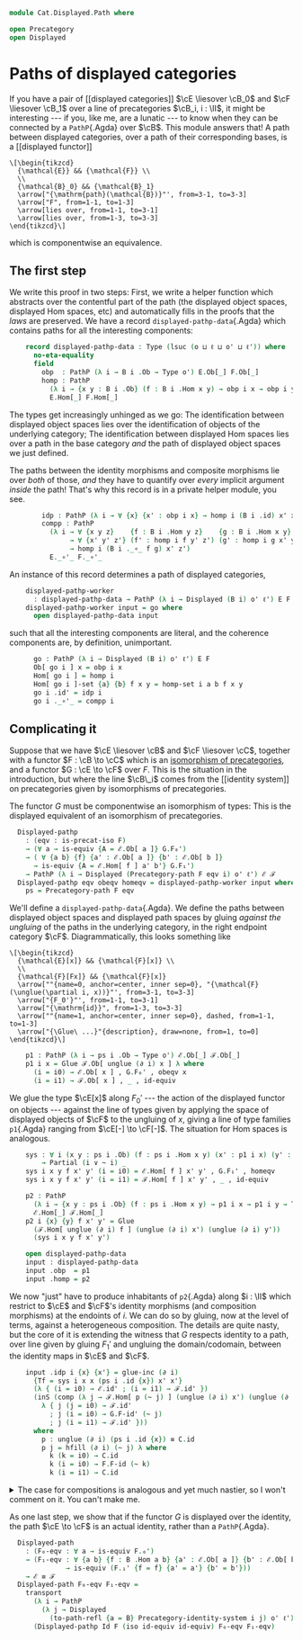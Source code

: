 <!--
```agda
open import Cat.Functor.Equivalence.Path
open import Cat.Functor.Equivalence
open import Cat.Displayed.Functor
open import Cat.Displayed.Base
open import Cat.Prelude
```
-->

```agda
module Cat.Displayed.Path where

open Precategory
open Displayed
```

# Paths of displayed categories

If you have a pair of [[displayed categories]] $\cE \liesover \cB_0$ and
$\cF \liesover \cB_1$ over a line of precategories $\cB_i, i : \II$, it
might be interesting --- if you, like me, are a lunatic --- to know when
they can be connected by a `PathP`{.Agda} over $\cB$. This module
answers that! A path between displayed categories, over a path of their
corresponding bases, is a [[displayed functor]]

```{.quiver}
\[\begin{tikzcd}
  {\mathcal{E}} && {\mathcal{F}} \\
  \\
  {\mathcal{B}_0} && {\mathcal{B}_1}
  \arrow["{\mathrm{path}(\mathcal{B})}"', from=3-1, to=3-3]
  \arrow["F", from=1-1, to=1-3]
  \arrow[lies over, from=1-1, to=3-1]
  \arrow[lies over, from=1-3, to=3-3]
\end{tikzcd}\]
```

which is componentwise an equivalence.

<!--
```agda
private
  module
    _ {o ℓ o' ℓ'} {B : I → Precategory o ℓ}
      {E : Displayed (B i0) o' ℓ'}
      {F : Displayed (B i1) o' ℓ'}
    where
    private
      module E = Displayed E
      module F = Displayed F
```
-->

## The first step

We write this proof in two steps: First, we write a helper function
which abstracts over the contentful part of the path (the displayed
object spaces, displayed Hom spaces, etc) and automatically fills in the
proofs that the _laws_ are preserved. We have a record
`displayed-pathp-data`{.Agda} which contains paths for all the
interesting components:

```agda
    record displayed-pathp-data : Type (lsuc (o ⊔ ℓ ⊔ o' ⊔ ℓ')) where
      no-eta-equality
      field
        obp  : PathP (λ i → B i .Ob → Type o') E.Ob[_] F.Ob[_]
        homp : PathP
          (λ i → {x y : B i .Ob} (f : B i .Hom x y) → obp i x → obp i y → Type ℓ')
          E.Hom[_] F.Hom[_]
```

The types get increasingly unhinged as we go: The identification between
displayed object spaces lies over the identification of objects of the
underlying category; The identification between displayed Hom spaces
lies over a path in the base category _and_ the path of displayed object
spaces we just defined.

The paths between the identity morphisms and composite morphisms lie
over _both_ of those, _and_ they have to quantify over _every_ implicit
argument _inside_ the path! That's why this record is in a private
helper module, you see.

```agda
        idp : PathP (λ i → ∀ {x} {x' : obp i x} → homp i (B i .id) x' x') E.id' F.id'
        compp : PathP
          (λ i → ∀ {x y z}    {f : B i .Hom y z}    {g : B i .Hom x y}
               → ∀ {x' y' z'} (f' : homp i f y' z') (g' : homp i g x' y')
               → homp i (B i ._∘_ f g) x' z')
          E._∘'_ F._∘'_
```

An instance of this record determines a path of displayed categories,

```agda
    displayed-pathp-worker
      : displayed-pathp-data → PathP (λ i → Displayed (B i) o' ℓ') E F
    displayed-pathp-worker input = go where
      open displayed-pathp-data input
```

such that all the interesting components are literal, and the coherence
components are, by definition, unimportant.

<!--
```agda
      homp-set :
        PathP
          (λ i → (a b : B i .Ob) (f : B i .Hom a b) (x : obp i a) (y : obp i b) → is-set (homp i f x y))
          (λ a b → E .Hom[_]-set) λ a b → F .Hom[_]-set
      homp-set i a b f x y = is-prop→pathp
        (λ i    → Π-is-hlevel³ {A = B i .Ob} {B = λ _ → B i .Ob} {C = λ a b → B i .Hom a b} 1
          λ a b f → Π-is-hlevel² {A = obp i a} {B = λ _ → obp i b} 1
          λ x y   → is-hlevel-is-prop {A = homp i f x y} 2)
        (λ _ _ → E .Hom[_]-set) (λ _ _ → F .Hom[_]-set) i a b f x y
```
-->

```agda
      go : PathP (λ i → Displayed (B i) o' ℓ') E F
      Ob[ go i ] x = obp i x
      Hom[ go i ] = homp i
      Hom[ go i ]-set {a} {b} f x y = homp-set i a b f x y
      go i .id' = idp i
      go i ._∘'_ = compp i
```

<!--
```agda
      go i .idr' {a} {b} {x} {y} {f} f' j = is-set→squarep
        (λ i j     → Π-is-hlevel³ {A = B i .Ob} {B = λ _ → B i .Ob}      {C = λ a _ → obp i a}      2
          λ a b x  → Π-is-hlevel³ {A = obp i b} {B = λ _ → B i .Hom a b} {C = λ y f → homp i f x y} 2
          λ y f f' → homp-set i a b (B i .idr f j) x y)
        (λ i a b x y f f' → compp i f' (idp i))
        (λ i a b x y f f' → E .idr' f' i)
        (λ i a b x y f f' → F .idr' f' i)
        (λ i a b x y f f' → f')
        i j a b x y f f'
      go i .idl' {a} {b} {x} {y} {f} f' j = is-set→squarep
        (λ i j    → Π-is-hlevel³ {A = B i .Ob} {B = λ _ → B i .Ob}      {C = λ a _ → obp i a}      2
          λ a b x  → Π-is-hlevel³ {A = obp i b} {B = λ _ → B i .Hom a b} {C = λ y f → homp i f x y} 2
          λ y f f' → homp-set i a b (B i .idl f j) x y)
        (λ i a b x y f f' → compp i (idp i) f')
        (λ i a b x y f f' → E .idl' f' i)
        (λ i a b x y f f' → F .idl' f' i)
        (λ i a b x y f f' → f')
        i j a b x y f f'
      go i .assoc' {a} {b} {c} {d} {w} {x} {y} {z} {f} {g} {h} f' g' h' j = is-set→squarep
        (λ i j    → Π-is-hlevel³ {A = B i .Ob}      {B = λ _ → B i .Ob}      {C = λ _ _ → B i .Ob}      2
          λ a b c  → Π-is-hlevel³ {A = B i .Ob}      {B = λ _ → obp i a}      {C = λ _ _ → obp i b}      2
          λ d w x  → Π-is-hlevel³ {A = obp i c}      {B = λ _ → obp i d}      {C = λ _ - → B i .Hom c d} 2
          λ y z f  → Π-is-hlevel³ {A = B i .Hom b c} {B = λ _ → B i .Hom a b} {C = λ _ _ → homp i f y z} 2
          λ g h f' → Π-is-hlevel² {A = homp i g x y} {B = λ _ → homp i h w x}                            2
          λ g' h'  → homp-set i a d (B i .assoc f g h j) w z)
        (λ i a b c d w x y z f g h f' g' h' → compp i f' (compp i g' h'))
        (λ i a b c d w x y z f g h f' g' h' → E .assoc' f' g' h' i)
        (λ i a b c d w x y z f g h f' g' h' → F .assoc' f' g' h' i)
        (λ i a b c d w x y z f g h f' g' h' → compp i (compp i f' g') h')
        i j a b c d w x y z f g h f' g' h'
```
-->

## Complicating it

Suppose that we have $\cE \liesover \cB$ and $\cF \liesover
\cC$, together with a functor $F : \cB \to \cC$ which is an
[isomorphism of precategories], and a functor $G : \cE \to \cF$
over $F$. This is the situation in the introduction, but where the line
$\cB\_i$ comes from the \[\[identity system]] on precategories given by
isomorphisms of precategories.

[isomorphism of precategories]: Cat.Functor.Equivalence.html#isomorphisms

<!--
```agda
module
  _ {o ℓ o' ℓ'} {B C : Precategory o ℓ} (F : Functor B C)
    {ℰ : Displayed B o' ℓ'} {ℱ : Displayed C o' ℓ'}
    (G : Displayed-functor ℰ ℱ F)
  where
  private
    module ℰ = Displayed ℰ
    module ℱ = Displayed ℱ
    module G = Displayed-functor G
    module C = Precategory C
    module F = Functor F
```
-->

The functor $G$ must be componentwise an isomorphism of types: This is
the displayed equivalent of an isomorphism of precategories.

```agda
  Displayed-pathp
    : (eqv : is-precat-iso F)
    → (∀ a → is-equiv {A = ℰ.Ob[ a ]} G.F₀')
    → ( ∀ {a b} {f} {a' : ℰ.Ob[ a ]} {b' : ℰ.Ob[ b ]}
      → is-equiv {A = ℰ.Hom[ f ] a' b'} G.F₁')
    → PathP (λ i → Displayed (Precategory-path F eqv i) o' ℓ') ℰ ℱ
  Displayed-pathp eqv obeqv homeqv = displayed-pathp-worker input where
    ps = Precategory-path F eqv
```

We'll define a `displayed-pathp-data`{.Agda}. We define the paths
between displayed object spaces and displayed path spaces by gluing
_against the ungluing_ of the paths in the underlying category, in the
right endpoint category $\cF$. Diagrammatically, this looks something
like

```{.quiver}
\[\begin{tikzcd}
  {\mathcal{E}[x]} && {\mathcal{F}[x]} \\
  \\
  {\mathcal{F}[Fx]} && {\mathcal{F}[x]}
  \arrow[""{name=0, anchor=center, inner sep=0}, "{\mathcal{F}(\unglue(\partial i, x))}"', from=3-1, to=3-3]
  \arrow["{F_0'}"', from=1-1, to=3-1]
  \arrow["{\mathrm{id}}", from=1-3, to=3-3]
  \arrow[""{name=1, anchor=center, inner sep=0}, dashed, from=1-1, to=1-3]
  \arrow["{\Glue\ ...}"{description}, draw=none, from=1, to=0]
\end{tikzcd}\]
```

```agda
    p1 : PathP (λ i → ps i .Ob → Type o') ℰ.Ob[_] ℱ.Ob[_]
    p1 i x = Glue ℱ.Ob[ unglue (∂ i) x ] λ where
      (i = i0) → ℰ.Ob[ x ] , G.F₀' , obeqv x
      (i = i1) → ℱ.Ob[ x ] , _ , id-equiv
```

We glue the type $\cE[x]$ along $F_0'$ --- the action of the
displayed functor on objects --- against the line of types given by
applying the space of displayed objects of $\cF$ to the ungluing of
$x$, giving a line of type families `p1`{.Agda} ranging from $\cE[-]
\to \cF[-]$. The situation for Hom spaces is analogous.

```agda
    sys : ∀ i (x y : ps i .Ob) (f : ps i .Hom x y) (x' : p1 i x) (y' : p1 i y)
        → Partial (i ∨ ~ i) _
    sys i x y f x' y' (i = i0) = ℰ.Hom[ f ] x' y' , G.F₁' , homeqv
    sys i x y f x' y' (i = i1) = ℱ.Hom[ f ] x' y' , _ , id-equiv

    p2 : PathP
      (λ i → {x y : ps i .Ob} (f : ps i .Hom x y) → p1 i x → p1 i y → Type ℓ')
      ℰ.Hom[_] ℱ.Hom[_]
    p2 i {x} {y} f x' y' = Glue
      (ℱ.Hom[ unglue (∂ i) f ] (unglue (∂ i) x') (unglue (∂ i) y'))
      (sys i x y f x' y')

    open displayed-pathp-data
    input : displayed-pathp-data
    input .obp  = p1
    input .homp = p2
```

We now "just" have to produce inhabitants of `p2`{.Agda} along $i : \II$
which restrict to $\cE$ and $\cF$'s identity morphisms (and
composition morphisms) at the endoints of $i$. We can do so by gluing,
now at the level of terms, against a heterogeneous composition. The
details are quite nasty, but the core of it is extending the witness
that $G$ respects identity to a path, over line given by gluing
$F_1'$ and ungluing the domain/codomain, between the identity maps in
$\cE$ and $\cF$.

```agda
    input .idp i {x} {x'} = glue-inc (∂ i)
      {Tf = sys i x x (ps i .id {x}) x' x'}
      (λ { (i = i0) → ℰ.id' ; (i = i1) → ℱ.id' })
      (inS (comp (λ j → ℱ.Hom[ p (~ j) ] (unglue (∂ i) x') (unglue (∂ i) x')) (∂ i)
        λ { j (j = i0) → ℱ.id'
          ; j (i = i0) → G.F-id' (~ j)
          ; j (i = i1) → ℱ.id' }))
      where
        p : unglue (∂ i) (ps i .id {x}) ≡ C.id
        p j = hfill (∂ i) (~ j) λ where
          k (k = i0) → C.id
          k (i = i0) → F.F-id (~ k)
          k (i = i1) → C.id
```

<details>
<summary>The case for compositions is analogous and yet much nastier, so
I won't comment on it. You can't make me.</summary>

```agda
    input .compp i {x} {y} {z} {f} {g} {x'} {y'} {z'} f' g' = glue-inc (∂ i)
        {Tf = sys i x z (ps i ._∘_ {x} {y} {z} f g) x' z'}
        (λ { (i = i0) → f' ℰ.∘' g' ; (i = i1) → f' ℱ.∘' g' })
        (inS (comp (λ j → ℱ.Hom[ p j ] (unglue (∂ i) x') (unglue (∂ i) z')) (∂ i)
          λ { k (k = i0) →
                   unglue (∂ i) {T = λ .∂i=i1 → sys i y z f y' z' ∂i=i1 .fst} f'
              ℱ.∘' unglue (∂ i) g'
            ; k (i = i0) → G.F-∘' {f' = f'} {g' = g'} (~ k)
            ; k (i = i1) → f' ℱ.∘' g' }))
      where
        p : I → C .Hom (unglue (i ∨ ~ i) x) (unglue (i ∨ ~ i) z)
        p j = hfill (∂ i) j λ where
          k (i = i0) → F.F-∘ f g (~ k)
          k (i = i1) → f C.∘ g
          k (k = i0) → unglue (∂ i) f C.∘ unglue (∂ i) g
```

</details>

<!--
```agda
module
  _ {o ℓ o' ℓ'} {B : Precategory o ℓ} {ℰ ℱ : Displayed B o' ℓ'}
    (F : Displayed-functor ℰ ℱ Id)
  where
  private
    module F = Displayed-functor F
    module ℰ = Displayed ℰ
```
-->

As one last step, we show that if the functor $G$ is displayed over the
identity, the path $\cE \to \cF$ is an actual identity, rather
than a `PathP`{.Agda}.

```agda
  Displayed-path
    : (F₀-eqv : ∀ a → is-equiv F.₀')
    → (F₁-eqv : ∀ {a b} {f : B .Hom a b} {a' : ℰ.Ob[ a ]} {b' : ℰ.Ob[ b ]}
              → is-equiv (F.₁' {f = f} {a' = a'} {b' = b'}))
    → ℰ ≡ ℱ
  Displayed-path F₀-eqv F₁-eqv =
    transport
      (λ i → PathP
        (λ j → Displayed
          (to-path-refl {a = B} Precategory-identity-system i j) o' ℓ') ℰ ℱ)
      (Displayed-pathp Id F (iso id-equiv id-equiv) F₀-eqv F₁-eqv)
```
